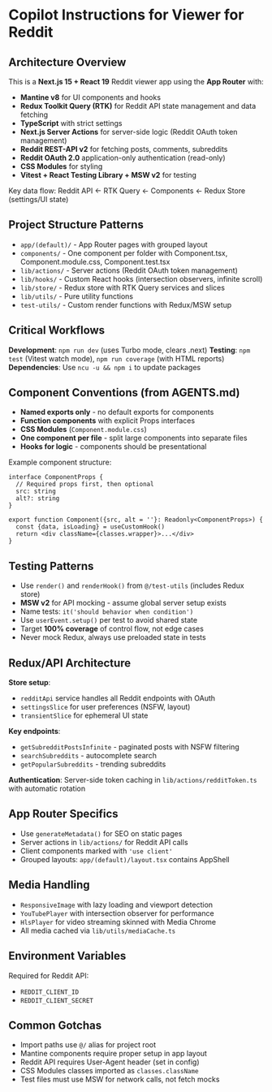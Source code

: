 # Copilot Instructions for Viewer for Reddit

## Architecture Overview

This is a **Next.js 15 + React 19** Reddit viewer app using the **App Router** with:

- **Mantine v8** for UI components and hooks
- **Redux Toolkit Query (RTK)** for Reddit API state management and data fetching
- **TypeScript** with strict settings
- **Next.js Server Actions** for server-side logic (Reddit OAuth token management)
- **Reddit REST-API v2** for fetching posts, comments, subreddits
- **Reddit OAuth 2.0** application-only authentication (read-only)
- **CSS Modules** for styling
- **Vitest + React Testing Library + MSW v2** for testing

Key data flow: Reddit API ← RTK Query ← Components ← Redux Store (settings/UI state)

## Project Structure Patterns

- `app/(default)/` - App Router pages with grouped layout
- `components/` - One component per folder with Component.tsx, Component.module.css, Component.test.tsx
- `lib/actions/` - Server actions (Reddit OAuth token management)
- `lib/hooks/` - Custom React hooks (intersection observers, infinite scroll)
- `lib/store/` - Redux store with RTK Query services and slices
- `lib/utils/` - Pure utility functions
- `test-utils/` - Custom render functions with Redux/MSW setup

## Critical Workflows

**Development**: `npm run dev` (uses Turbo mode, clears .next)
**Testing**: `npm test` (Vitest watch mode), `npm run coverage` (with HTML reports)
**Dependencies**: Use `ncu -u && npm i` to update packages

## Component Conventions (from AGENTS.md)

- **Named exports only** - no default exports for components
- **Function components** with explicit Props interfaces
- **CSS Modules** (`Component.module.css`)
- **One component per file** - split large components into separate files
- **Hooks for logic** - components should be presentational

Example component structure:

```tsx
interface ComponentProps {
  // Required props first, then optional
  src: string
  alt?: string
}

export function Component({src, alt = ''}: Readonly<ComponentProps>) {
  const {data, isLoading} = useCustomHook()
  return <div className={classes.wrapper}>...</div>
}
```

## Testing Patterns

- Use `render()` and `renderHook()` from `@/test-utils` (includes Redux store)
- **MSW v2** for API mocking - assume global server setup exists
- Name tests: `it('should behavior when condition')`
- Use `userEvent.setup()` per test to avoid shared state
- Target **100% coverage** of control flow, not edge cases
- Never mock Redux, always use preloaded state in tests

## Redux/API Architecture

**Store setup**:

- `redditApi` service handles all Reddit endpoints with OAuth
- `settingsSlice` for user preferences (NSFW, layout)
- `transientSlice` for ephemeral UI state

**Key endpoints**:

- `getSubredditPostsInfinite` - paginated posts with NSFW filtering
- `searchSubreddits` - autocomplete search
- `getPopularSubreddits` - trending subreddits

**Authentication**: Server-side token caching in `lib/actions/redditToken.ts` with automatic rotation

## App Router Specifics

- Use `generateMetadata()` for SEO on static pages
- Server actions in `lib/actions/` for Reddit API calls
- Client components marked with `'use client'`
- Grouped layouts: `app/(default)/layout.tsx` contains AppShell

## Media Handling

- `ResponsiveImage` with lazy loading and viewport detection
- `YouTubePlayer` with intersection observer for performance
- `HlsPlayer` for video streaming skinned with Media Chrome
- All media cached via `lib/utils/mediaCache.ts`

## Environment Variables

Required for Reddit API:

- `REDDIT_CLIENT_ID`
- `REDDIT_CLIENT_SECRET`

## Common Gotchas

- Import paths use `@/` alias for project root
- Mantine components require proper setup in app layout
- Reddit API requires User-Agent header (set in config)
- CSS Modules classes imported as `classes.className`
- Test files must use MSW for network calls, not fetch mocks
